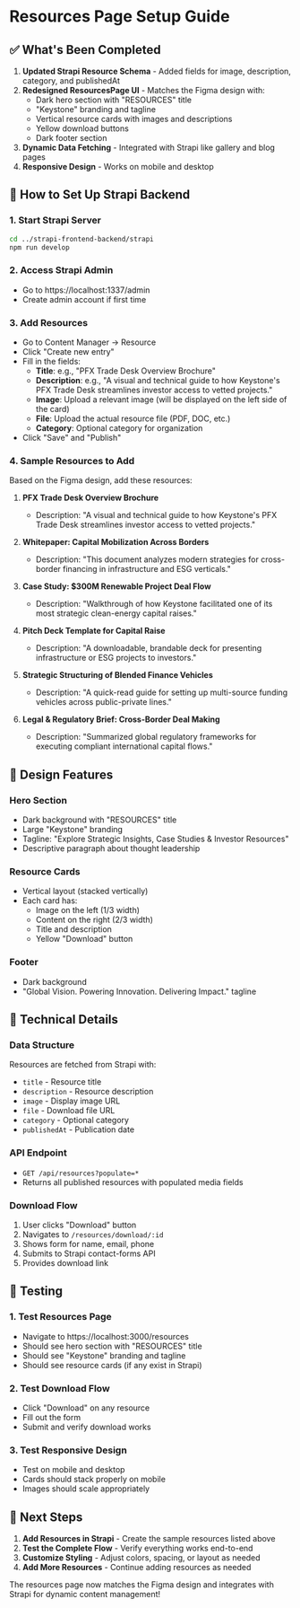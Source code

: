 # Resources Page Setup Guide

## ✅ What's Been Completed

1. **Updated Strapi Resource Schema** - Added fields for image, description, category, and publishedAt
2. **Redesigned ResourcesPage UI** - Matches the Figma design with:
   - Dark hero section with "RESOURCES" title
   - "Keystone" branding and tagline
   - Vertical resource cards with images and descriptions
   - Yellow download buttons
   - Dark footer section
3. **Dynamic Data Fetching** - Integrated with Strapi like gallery and blog pages
4. **Responsive Design** - Works on mobile and desktop

## 🚀 How to Set Up Strapi Backend

### 1. Start Strapi Server
```bash
cd ../strapi-frontend-backend/strapi
npm run develop
```

### 2. Access Strapi Admin
- Go to https://localhost:1337/admin
- Create admin account if first time

### 3. Add Resources
- Go to Content Manager → Resource
- Click "Create new entry"
- Fill in the fields:
  - **Title**: e.g., "PFX Trade Desk Overview Brochure"
  - **Description**: e.g., "A visual and technical guide to how Keystone's PFX Trade Desk streamlines investor access to vetted projects."
  - **Image**: Upload a relevant image (will be displayed on the left side of the card)
  - **File**: Upload the actual resource file (PDF, DOC, etc.)
  - **Category**: Optional category for organization
- Click "Save" and "Publish"

### 4. Sample Resources to Add
Based on the Figma design, add these resources:

1. **PFX Trade Desk Overview Brochure**
   - Description: "A visual and technical guide to how Keystone's PFX Trade Desk streamlines investor access to vetted projects."

2. **Whitepaper: Capital Mobilization Across Borders**
   - Description: "This document analyzes modern strategies for cross-border financing in infrastructure and ESG verticals."

3. **Case Study: $300M Renewable Project Deal Flow**
   - Description: "Walkthrough of how Keystone facilitated one of its most strategic clean-energy capital raises."

4. **Pitch Deck Template for Capital Raise**
   - Description: "A downloadable, brandable deck for presenting infrastructure or ESG projects to investors."

5. **Strategic Structuring of Blended Finance Vehicles**
   - Description: "A quick-read guide for setting up multi-source funding vehicles across public-private lines."

6. **Legal & Regulatory Brief: Cross-Border Deal Making**
   - Description: "Summarized global regulatory frameworks for executing compliant international capital flows."

## 🎨 Design Features

### Hero Section
- Dark background with "RESOURCES" title
- Large "Keystone" branding
- Tagline: "Explore Strategic Insights, Case Studies & Investor Resources"
- Descriptive paragraph about thought leadership

### Resource Cards
- Vertical layout (stacked vertically)
- Each card has:
  - Image on the left (1/3 width)
  - Content on the right (2/3 width)
  - Title and description
  - Yellow "Download" button

### Footer
- Dark background
- "Global Vision. Powering Innovation. Delivering Impact." tagline

## 🔧 Technical Details

### Data Structure
Resources are fetched from Strapi with:
- `title` - Resource title
- `description` - Resource description
- `image` - Display image URL
- `file` - Download file URL
- `category` - Optional category
- `publishedAt` - Publication date

### API Endpoint
- `GET /api/resources?populate=*`
- Returns all published resources with populated media fields

### Download Flow
1. User clicks "Download" button
2. Navigates to `/resources/download/:id`
3. Shows form for name, email, phone
4. Submits to Strapi contact-forms API
5. Provides download link

## 🧪 Testing

### 1. Test Resources Page
- Navigate to https://localhost:3000/resources
- Should see hero section with "RESOURCES" title
- Should see "Keystone" branding and tagline
- Should see resource cards (if any exist in Strapi)

### 2. Test Download Flow
- Click "Download" on any resource
- Fill out the form
- Submit and verify download works

### 3. Test Responsive Design
- Test on mobile and desktop
- Cards should stack properly on mobile
- Images should scale appropriately

## 🎯 Next Steps

1. **Add Resources in Strapi** - Create the sample resources listed above
2. **Test the Complete Flow** - Verify everything works end-to-end
3. **Customize Styling** - Adjust colors, spacing, or layout as needed
4. **Add More Resources** - Continue adding resources as needed

The resources page now matches the Figma design and integrates with Strapi for dynamic content management!
